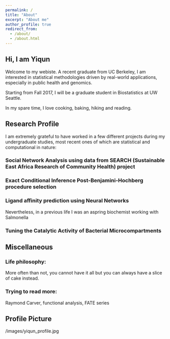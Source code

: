 ```yaml
---
permalink: /
title: "About"
excerpt: "About me"
author_profile: true
redirect_from: 
  - /about/
  - /about.html
---
```

## Hi, I am Yiqun 
Welcome to my webiste. A recent graduate from UC Berkeley, I am interested in statistical methodologies driven by real-world applications, especially in public health and genomics. 

Starting from Fall 2017, I will be a graduate student in Biostatistics at UW Seattle.

In my spare time, I love cooking, baking, hiking and reading.

## Research Profile

I am extremely grateful to have worked in a few different projects during my undergraduate studies, most recent ones of which are  statistical and computational in nature:

### Social Network Analysis using data from SEARCH (Sustainable East Africa Research of Community Health) project 

### Exact Conditional Inference Post-Benjamini-Hochberg procedure selection

### Ligand affinity prediction using Neural Networks

Nevertheless, in a previous life I was an aspring biochemist working with Salmonella

### Tuning the Catalytic Activity of Bacterial Microcompartments

## Miscellaneous 

### Life philosophy: 
More often than not, you cannot have it all but you can always have a slice of cake instead.
### Trying to read more: 
Raymond Carver, functional analysis, FATE series

## Profile Picture
/images/yiqun_profile.jpg
